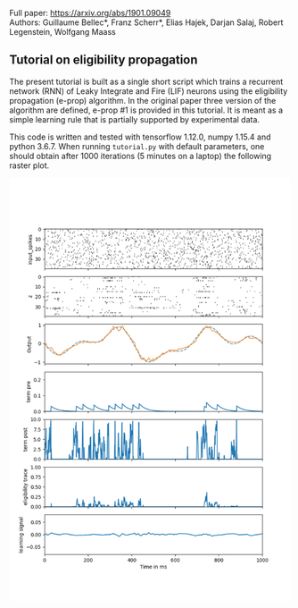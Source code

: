 Full paper: https://arxiv.org/abs/1901.09049  
Authors: Guillaume Bellec\*, Franz Scherr\*, Elias Hajek, Darjan Salaj, Robert Legenstein, Wolfgang Maass

## Tutorial on eligibility propagation

The present tutorial is built as a single short script which trains a recurrent network (RNN) of Leaky Integrate and Fire (LIF) neurons
using the eligibility propagation (e-prop) algorithm. In the original paper three version of the algorithm are defined, e-prop #1 is provided in this tutorial.
It is meant as a simple learning rule that is partially supported by experimental data. 

This code is written and tested with tensorflow 1.12.0, numpy 1.15.4 and python 3.6.7.
When running `tutorial.py` with default parameters, one should obtain after 1000 iterations (5 minutes on a laptop) the following raster plot.

<img src="./figures/raster.png"
     alt="Raster plot"
     style="width: 200;" />
